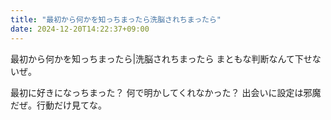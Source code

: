 ```yaml
---
title: "最初から何かを知っちまったら洗脳されちまったら"
date: 2024-12-20T14:22:37+09:00
---
```

最初から何かを知っちまったら|洗脳されちまったら
まともな判断なんて下せないぜ。

最初に好きになっちまった？
何で明かしてくれなかった？
出会いに設定は邪魔だぜ。行動だけ見てな。
